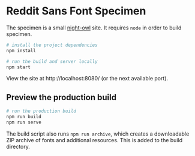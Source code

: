# Reddit Sans Font Specimen

The specimen is a small [night-owl](https://night-owl.s-ings.com/) site.
It requires `node` in order to build specimen.

```bash
# install the project dependencies
npm install

# run the build and server locally
npm start
```

View the site at http://localhost:8080/ (or the next available port).

## Preview the production build

```bash
# run the production build
npm run build
npm run serve
```

The build script also runs `npm run archive`, which creates a downloadable ZIP
archive of fonts and additional resources. This is added to the build directory.
